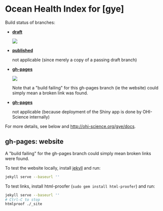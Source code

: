 # Ocean Health Index for  [gye]

Build status of branches:

- [**draft**](https://github.com/OHI-Science/gye/tree/draft)

  [![](https://api.travis-ci.org/OHI-Science/gye.svg?branch=draft)](https://travis-ci.org/OHI-Science/gye/branches)

- [**published**](https://github.com/OHI-Science/gye/tree/published)

  not applicable (since merely a copy of a passing draft branch)  

- [**gh-pages**](https://github.com/OHI-Science/gye/tree/gh-pages)

  [![](https://api.travis-ci.org/OHI-Science/gye.svg?branch=gh-pages)](https://travis-ci.org/OHI-Science/gye/branches)
  
  Note that a "build failing" for this gh-pages branch (ie the website) could simply mean a broken link was found.

- [**gh-pages**](https://github.com/OHI-Science/gye/tree/app)

  not applicable (because deployment of the Shiny app is done by OHI-Science internally)

For more details, see below and http://ohi-science.org/gye/docs.

## gh-pages: website

A "build failing" for the gh-pages branch could simply mean broken links were found.

To test the website locally, install [jekyll](http://jekyllrb.com/docs/installation/) and run:

```bash
jekyll serve --baseurl ''
```

To test links, install html-proofer (`sudo gem install html-proofer`) and run:

```bash
jekyll serve --baseurl ''
# Ctrl-C to stop
htmlproof ./_site
```
